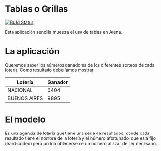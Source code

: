 # Tablas o Grillas

[![Build Status](https://travis-ci.org/uqbar-project/eg-tabla-arena-xtend.svg?branch=master)](https://travis-ci.org/uqbar-project/eg-tabla-arena-xtend)

Esta aplicación sencilla muestra el uso de tablas en Arena.

# La aplicación

Queremos saber los números ganadores de los diferentes sorteos de cada lotería. Como resultado deberíamos mostrar

Lotería | Ganador
------------ | -------------
NACIONAL | 6404
BUENOS AIRES | 9895

# El modelo

Es una agencia de lotería que tiene una serie de resultados, donde cada resultado tiene el nombre de la lotería y el número afortunado, 
que está fijo (hard-coded) pero podría obtenerse de un número al azar de ser necesario.
